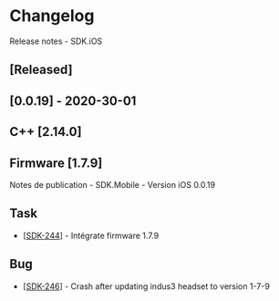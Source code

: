 # Changelog
Release notes - SDK.iOS

## [Released]

## [0.0.19] - 2020-30-01
## C++ [2.14.0]
## Firmware [1.7.9]

Notes de publication - SDK.Mobile - Version iOS 0.0.19

## Task

*   [[SDK-244](https://mybrain.atlassian.net/browse/SDK-244)] - Intégrate firmware 1.7.9

## Bug

*   [[SDK-246](https://mybrain.atlassian.net/browse/SDK-246)] - Crash after updating indus3 headset to version 1-7-9

